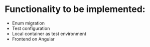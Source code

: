 # Functionality to be implemented:
* Enum migration
* Test configuration
* Local container as test environment
* Frontend on Angular